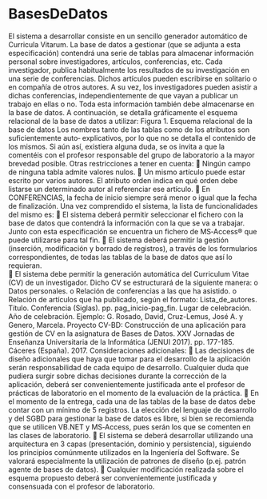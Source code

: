 # BasesDeDatos
El  sistema  a  desarrollar  consiste  en  un  sencillo  generador  automático  de 
Curricula Vitarum. 
La base de datos a gestionar (que se adjunta a esta especificación) contendrá una serie 
de  tablas  para  almacenar  información  personal  sobre  investigadores,  artículos, 
conferencias, etc. 
  Cada investigador, publica habitualmente los resultados de su investigación en 
una serie de conferencias. Dichos artículos pueden escribirse en solitario o en compañía 
de  otros  autores.  A  su  vez,  los  investigadores  pueden  asistir  a  dichas  conferencias, 
independientemente  de  que  vayan  a  publicar  un  trabajo  en  ellas  o  no.  Toda  esta 
información también debe almacenarse en la base de datos. 
A  continuación,  se  detalla  gráficamente  el  esquema  relacional  de  la  base  de 
datos a utilizar: 
Figura 1. Esquema relacional de la base de datos 
Los nombres tanto de las tablas como de los atributos son suficientemente auto‐
explicativos, por lo que no se detalla el contenido de los mismos. Si aún así, existiera 
alguna duda, se os invita a que la comentéis con el profesor responsable del grupo de 
laboratorio a la mayor brevedad posible. 
Otras restricciones a tener en cuenta: 
 Ningún campo de ninguna tabla admite valores nulos.
 Un mismo artículo puede estar escrito por varios
autores. El atributo orden indica en qué orden debe
listarse un determinado autor al referenciar ese
artículo.
 En CONFERENCIAS, la fecha de inicio siempre será menor
o igual que la fecha de finalización.
Una vez comprendido el sistema, la lista de funcionalidades del mismo es: 
 El  sistema  deberá  permitir  seleccionar  el  fichero  con  la  base  de  datos  que 
contendrá  la  información  con  la  que  se  va  a  trabajar.  Junto  con  esta 
especificación se encuentra un fichero de MS‐Access® que puede utilizarse para 
tal fin. 
 El  sistema  deberá  permitir  la  gestión  (inserción,  modificación  y  borrado  de 
registros), a través de los formularios correspondientes, de todas las tablas de la 
base de datos que así lo requieran.  
 El sistema debe permitir la generación automática del Curriculum Vitae (CV) de 
un investigador. Dicho CV se estructurará de la siguiente manera: 
o Datos personales. 
o Relación de conferencias a las que ha asistido. 
o Relación de artículos que ha publicado, según el formato: 
Lista_de_autores. Título. Conferencia (Siglas). pp.
pag_inicio-pag_fin. Lugar de celebración. Año de
celebración.
Ejemplo: G. Rosado, David, Cruz-Lemus, José A. y Genero,
Marcela. Proyecto CV-BD: Construcción de una aplicación para
gestión de CV en la asignatura de Bases de Datos. XXV
Jornadas de Enseñanza Universitaria de la Informática (JENUI
2017). pp. 177-185. Cáceres (España). 2017. 
Consideraciones adicionales: 
 Las decisiones de diseño adicionales que haya que tomar para el desarrollo de la 
aplicación serán responsabilidad de cada equipo de desarrollo. Cualquier duda 
que pudiera surgir sobre dichas decisiones durante la corrección de la aplicación, 
deberá  ser  convenientemente  justificada  ante  el  profesor  de  prácticas  de 
laboratorio en el momento de la evaluación de la práctica. 
 En el momento de la entrega, cada una de las tablas de la base de datos debe 
contar con un mínimo de 5 registros. 
La elección del lenguaje de desarrollo y del SGBD para gestionar la base de datos 
es libre, si bien se recomienda que se utilicen VB.NET y MS‐Access, pues serán 
los que se comenten en las clases de laboratorio. 
 El  sistema  se  deberá  desarrollar  utilizando  una  arquitectura  en  3  capas 
(presentación,  dominio  y  persistencia),  siguiendo  los  principios  comúnmente 
utilizados en la Ingeniería del Software. Se valorará especialmente la utilización 
de patrones de diseño (p.ej. patrón agente de bases de datos). 
 Cualquier  modificación  realizada  sobre  el  esquema  propuesto  deberá  ser 
convenientemente justificada y consensuada con el profesor de laboratorio. 
